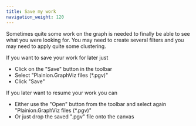 ```yaml
---
title: Save my work
navigation_weight: 120
---
```


Sometimes quite some work on the graph is needed to finally be able to see what you were looking for.
You may need to create several filters and you may need to apply quite some clustering.

If you want to save your work for later just
- Click on the "Save" button in the toolbar
- Select "Plainion.GraphViz files (*.pgv)"
- Click "Save"

If you later want to resume your work you can 
- Either use the "Open" button from the toolbar and select again "Plainion.GraphViz files (*.pgv)"
- Or just drop the saved ".pgv" file onto the canvas


